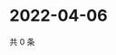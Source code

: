 # 2022-04-06

共 0 条

<!-- BEGIN WEIBO -->
<!-- 最后更新时间 Wed Apr 06 2022 19:00:43 GMT+0800 (China Standard Time) -->

<!-- END WEIBO -->
